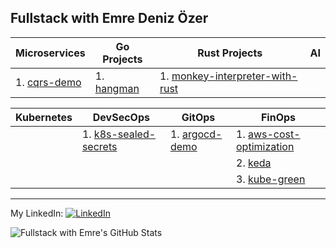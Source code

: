 ## Fullstack with Emre Deniz Özer 

| Microservices | Go Projects | Rust Projects | AI |
| -------- | -------- | -------- | -------- |
| 1. [cqrs-demo](https://github.com/emredenizozer/cqrs-demo) | 1. [hangman](https://github.com/emredenizozer/hangman) | 1. [monkey-interpreter-with-rust](https://github.com/emredenizozer/monkey-interpreter-with-rust) | |

| Kubernetes | DevSecOps | GitOps | FinOps |
| -------- | -------- | -------- | -------- |
|  | 1. [k8s-sealed-secrets](https://github.com/emredenizozer/k8s-sealed-secrets) | 1. [argocd-demo](https://github.com/emredenizozer/argocd-demo) | 1. [aws-cost-optimization](https://github.com/emredenizozer/aws-cost-optimization) |
|  | | | 2. [keda](https://github.com/emredenizozer/keda) |
|  | | | 3. [kube-green](https://github.com/emredenizozer/kube-green) |

---

My LinkedIn:
[<img src="https://raw.githubusercontent.com/paulrobertlloyd/socialmediaicons/main/linkedin-16x16.png" alt="LinkedIn" class="linkedin-icon">](https://www.linkedin.com/in/emredenizozer/)

![Fullstack with Emre's GitHub Stats](https://github-readme-stats.vercel.app/api?username=emredenizozer&show_icons=true&theme=radical)
